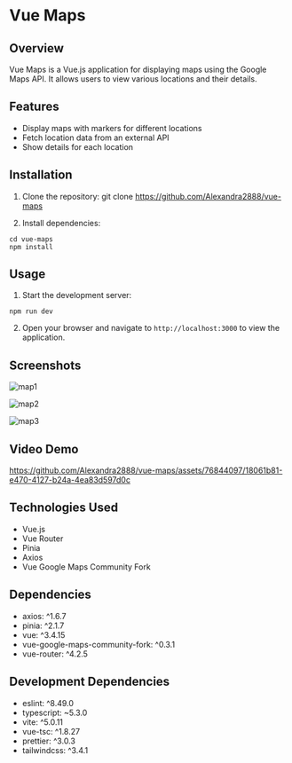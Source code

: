 # Vue Maps

## Overview
Vue Maps is a Vue.js application for displaying maps using the Google Maps API. It allows users to view various locations and their details.

## Features
- Display maps with markers for different locations
- Fetch location data from an external API
- Show details for each location

## Installation
1. Clone the repository:
git clone https://github.com/Alexandra2888/vue-maps


2. Install dependencies:
```
cd vue-maps
npm install
```

## Usage
1. Start the development server:
```
npm run dev
```
2. Open your browser and navigate to `http://localhost:3000` to view the application.

## Screenshots
![map1](https://github.com/Alexandra2888/vue-maps/assets/76844097/89b95a82-63a8-4a59-a1a1-6758cdf9ac9f)

![map2](https://github.com/Alexandra2888/vue-maps/assets/76844097/07edc368-99dc-42ab-9ca0-c8e8c68f42fc)

![map3](https://github.com/Alexandra2888/vue-maps/assets/76844097/2a842e7e-d652-44d3-a659-7e9b422a9d2d)


## Video Demo


https://github.com/Alexandra2888/vue-maps/assets/76844097/18061b81-e470-4127-b24a-4ea83d597d0c



## Technologies Used
- Vue.js
- Vue Router
- Pinia
- Axios
- Vue Google Maps Community Fork

## Dependencies
- axios: ^1.6.7
- pinia: ^2.1.7
- vue: ^3.4.15
- vue-google-maps-community-fork: ^0.3.1
- vue-router: ^4.2.5

## Development Dependencies
- eslint: ^8.49.0
- typescript: ~5.3.0
- vite: ^5.0.11
- vue-tsc: ^1.8.27
- prettier: ^3.0.3
- tailwindcss: ^3.4.1


